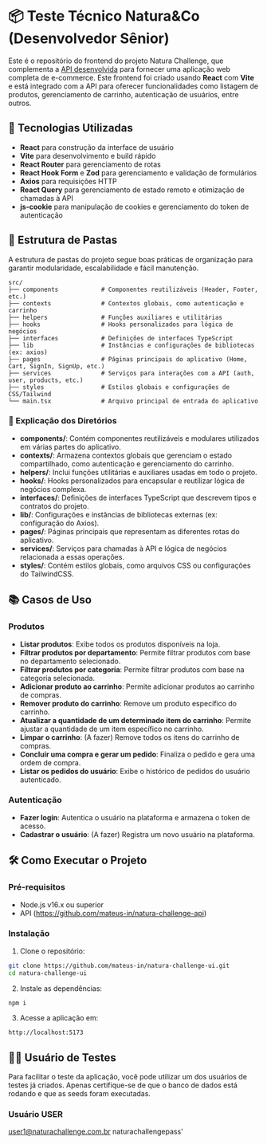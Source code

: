 # 📦 Teste Técnico Natura&Co (Desenvolvedor Sênior)

Este é o repositório do frontend do projeto Natura Challenge, que complementa a [API desenvolvida](https://github.com/mateus-in/natura-challenge-api) para fornecer uma aplicação web completa de e-commerce. Este frontend foi criado usando **React** com **Vite** e está integrado com a API para oferecer funcionalidades como listagem de produtos, gerenciamento de carrinho, autenticação de usuários, entre outros.

## 🚀 Tecnologias Utilizadas

- **React** para construção da interface de usuário
- **Vite** para desenvolvimento e build rápido
- **React Router** para gerenciamento de rotas
- **React Hook Form** e **Zod** para gerenciamento e validação de formulários
- **Axios** para requisições HTTP
- **React Query** para gerenciamento de estado remoto e otimização de chamadas à API
- **js-cookie** para manipulação de cookies e gerenciamento do token de autenticação

## 📁 Estrutura de Pastas

A estrutura de pastas do projeto segue boas práticas de organização para garantir modularidade, escalabilidade e fácil manutenção.

```plaintext
src/
├── components            # Componentes reutilizáveis (Header, Footer, etc.)
├── contexts              # Contextos globais, como autenticação e carrinho
├── helpers               # Funções auxiliares e utilitárias
├── hooks                 # Hooks personalizados para lógica de negócios
├── interfaces            # Definições de interfaces TypeScript
├── lib                   # Instâncias e configurações de bibliotecas (ex: axios)
├── pages                 # Páginas principais do aplicativo (Home, Cart, SignIn, SignUp, etc.)
├── services              # Serviços para interações com a API (auth, user, products, etc.)
├── styles                # Estilos globais e configurações de CSS/Tailwind
└── main.tsx              # Arquivo principal de entrada do aplicativo
```

### 📄 Explicação dos Diretórios

- **components/**: Contém componentes reutilizáveis e modulares utilizados em várias partes do aplicativo.
- **contexts/**: Armazena contextos globais que gerenciam o estado compartilhado, como autenticação e gerenciamento do carrinho.
- **helpers/**: Inclui funções utilitárias e auxiliares usadas em todo o projeto.
- **hooks/**: Hooks personalizados para encapsular e reutilizar lógica de negócios complexa.
- **interfaces/**: Definições de interfaces TypeScript que descrevem tipos e contratos do projeto.
- **lib/**: Configurações e instâncias de bibliotecas externas (ex: configuração do Axios).
- **pages/**: Páginas principais que representam as diferentes rotas do aplicativo.
- **services/**: Serviços para chamadas à API e lógica de negócios relacionada a essas operações.
- **styles/**: Contém estilos globais, como arquivos CSS ou configurações do TailwindCSS.

## 📚 Casos de Uso

### Produtos

- **Listar produtos**: Exibe todos os produtos disponíveis na loja.
- **Filtrar produtos por departamento**: Permite filtrar produtos com base no departamento selecionado.
- **Filtrar produtos por categoria**: Permite filtrar produtos com base na categoria selecionada.
- **Adicionar produto ao carrinho**: Permite adicionar produtos ao carrinho de compras.
- **Remover produto do carrinho**: Remove um produto específico do carrinho.
- **Atualizar a quantidade de um determinado item do carrinho**: Permite ajustar a quantidade de um item específico no carrinho.
- **Limpar o carrinho**: (A fazer) Remove todos os itens do carrinho de compras.
- **Concluir uma compra e gerar um pedido**: Finaliza o pedido e gera uma ordem de compra.
- **Listar os pedidos do usuário**: Exibe o histórico de pedidos do usuário autenticado.

### Autenticação

- **Fazer login**: Autentica o usuário na plataforma e armazena o token de acesso.
- **Cadastrar o usuário**: (A fazer) Registra um novo usuário na plataforma.

## 🛠️ Como Executar o Projeto

### Pré-requisitos

- Node.js v16.x ou superior
- API (https://github.com/mateus-in/natura-challenge-api)

### Instalação

1. Clone o repositório:

  ```bash
  git clone https://github.com/mateus-in/natura-challenge-ui.git
  cd natura-challenge-ui
  ```

2. Instale as dependências:

  ```bash
  npm i
  ```

3.	Acesse a aplicação em:

  ```bash
  http://localhost:5173
  ```


## 🧑‍💻 Usuário de Testes

Para facilitar o teste da aplicação, você pode utilizar um dos usuários de testes já criados. Apenas certifique-se de que o banco de dados está rodando e que as seeds foram executadas.

### Usuário USER

user1@naturachallenge.com.br
naturachallengepass'
